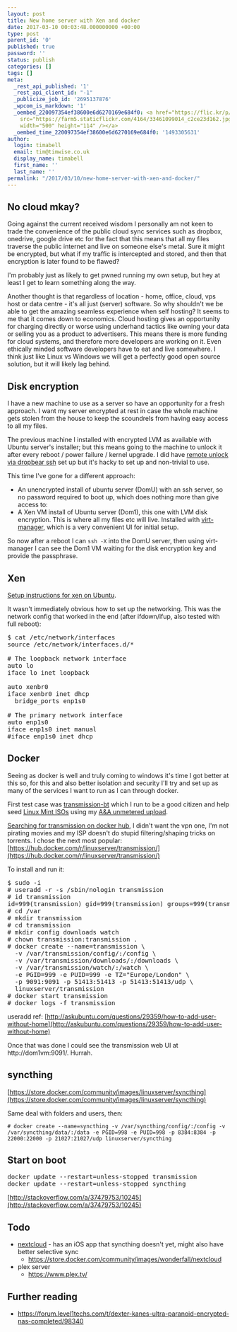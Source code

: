```yaml
---
layout: post
title: New home server with Xen and docker
date: 2017-03-10 00:03:48.000000000 +00:00
type: post
parent_id: '0'
published: true
password: ''
status: publish
categories: []
tags: []
meta:
  _rest_api_published: '1'
  _rest_api_client_id: "-1"
  _publicize_job_id: '2695137876'
  _wpcom_is_markdown: '1'
  _oembed_220097354ef38600e6d6270169e684f0: <a href="https://flic.kr/p/SYQSYf"><img
    src="https://farm5.staticflickr.com/4164/33461099014_c2ce23d162.jpg" alt="IMG_20170424_121829_crop"
    width="500" height="114" /></a>
  _oembed_time_220097354ef38600e6d6270169e684f0: '1493305631'
author:
  login: timabell
  email: tim@timwise.co.uk
  display_name: timabell
  first_name: ''
  last_name: ''
permalink: "/2017/03/10/new-home-server-with-xen-and-docker/"
---
```

## No cloud mkay?

Going against the current received wisdom I personally am not keen to trade the convenience of the public cloud sync services such as dropbox, onedrive, google drive etc for the fact that this means that all my files traverse the public internet and live on someone else's metal. Sure it might be encrypted, but what if my traffic is intercepted and stored, and then that encryption is later found to be flawed?

I'm probably just as likely to get pwned running my own setup, but hey at least I get to learn something along the way.

Another thought is that regardless of location - home, office, cloud, vps host or data centre - it's all just (server) software. So why shouldn't we be able to get the amazing seamless experience when self hosting? It seems to me that it comes down to economics. Cloud hosting gives an opportunity for charging directly or worse using underhand tactics like owning your data or selling you as a product to advertisers. This means there is more funding for cloud systems, and therefore more developers are working on it. Even ethically minded software developers have to eat and live somewhere. I think just like Linux vs Windows we will get a perfectly good open source solution, but it will likely lag behind.

## Disk encryption

I have a new machine to use as a server so have an opportunity for a fresh approach. I want my server encrypted at rest in case the whole machine gets stolen from the house to keep the scoundrels from having easy access to all my files.

The previous machine I installed with encrypted LVM as available with Ubuntu server's installer; but this means going to the machine to unlock it after every reboot / power failure / kernel upgrade. I did have [remote unlock via dropbear ssh](http://blog.nguyenvq.com/blog/2011/09/13/remote-unlocking-luks-encrypted-lvm-using-dropbear-ssh-in-ubuntu/) set up but it's hacky to set up and non-trivial to use.

This time I've gone for a different approach:

*   An unencrypted install of ubuntu server (DomU) with an ssh server, so no password required to boot up, which does nothing more than give access to:
*   A Xen VM install of Ubuntu server (Dom1), this one with LVM disk encryption. This is where all my files etc will live. Installed with [virt-manager](https://virt-manager.org/), which is a very convenient UI for initial setup.

So now after a reboot I can `ssh -X` into the DomU server, then using virt-manager I can see the Dom1 VM waiting for the disk encryption key and provide the passphrase.

## Xen

[Setup instructions for xen on Ubuntu](https://help.ubuntu.com/community/Xen#Installing_Xen).

It wasn't immediately obvious how to set up the networking. This was the network config that worked in the end (after ifdown/ifup, also tested with full reboot):

<pre>$ cat /etc/network/interfaces
source /etc/network/interfaces.d/*

# The loopback network interface
auto lo
iface lo inet loopback

auto xenbr0
iface xenbr0 inet dhcp
  bridge_ports enp1s0

# The primary network interface
auto enp1s0
iface enp1s0 inet manual
#iface enp1s0 inet dhcp</pre>

## Docker

Seeing as docker is well and truly coming to windows it's time I got better at this so, for this and also better isolation and security I'll try and set up as many of the services I want to run as I can through docker.

First test case was [transmission-bt](https://transmissionbt.com/) which I run to be a good citizen and help seed [Linux Mint ISOs](https://www.linuxmint.com/download.php) using my [A&A unmetered upload](https://aa.net.uk/broadband-home1.html).

[Searching for transmission on docker hub](https://hub.docker.com/search/?isAutomated=0&isOfficial=0&page=1&pullCount=1&q=transmission&starCount=0), I didn't want the vpn one, I'm not pirating movies and my ISP doesn't do stupid filtering/shaping tricks on torrents. I chose the next most popular: [https://hub.docker.com/r/linuxserver/transmission/](https://hub.docker.com/r/linuxserver/transmission/)

To install and run it:

<pre>$ sudo -i
# useradd -r -s /sbin/nologin transmission
# id transmission
id=999(transmission) gid=999(transmission) groups=999(transmission)
# cd /var
# mkdir transmission
# cd transmission
# mkdir config downloads watch
# chown transmission:transmission .
# docker create --name=transmission \
  -v /var/transmission/config/:/config \
  -v /var/transmission/downloads/:/downloads \
  -v /var/transmission/watch/:/watch \
  -e PGID=999 -e PUID=999 -e TZ="Europe/London" \
  -p 9091:9091 -p 51413:51413 -p 51413:51413/udp \
  linuxserver/transmission
# docker start transmission
# docker logs -f transmission</pre>

useradd ref: [http://askubuntu.com/questions/29359/how-to-add-user-without-home](http://askubuntu.com/questions/29359/how-to-add-user-without-home)

Once that was done I could see the transmission web UI at http://dom1vm:9091/. Hurrah.

## syncthing

[https://store.docker.com/community/images/linuxserver/syncthing](https://store.docker.com/community/images/linuxserver/syncthing)

Same deal with folders and users, then:

`# docker create --name=syncthing -v /var/syncthing/config/:/config -v /var/syncthing/data/:/data -e PGID=998 -e PUID=998 -p 8384:8384 -p 22000:22000 -p 21027:21027/udp linuxserver/syncthing`

## Start on boot

<pre>docker update --restart=unless-stopped transmission 
docker update --restart=unless-stopped syncthing</pre>

[http://stackoverflow.com/a/37479753/10245](http://stackoverflow.com/a/37479753/10245)

## Todo

*   [nextcloud](https://nextcloud.com/) - has an iOS app that syncthing doesn't yet, might also have better selective sync
    *   https://store.docker.com/community/images/wonderfall/nextcloud
*   plex server
    *   https://www.plex.tv/

## Further reading

*   https://forum.level1techs.com/t/dexter-kanes-ultra-paranoid-encrypted-nas-completed/98340
